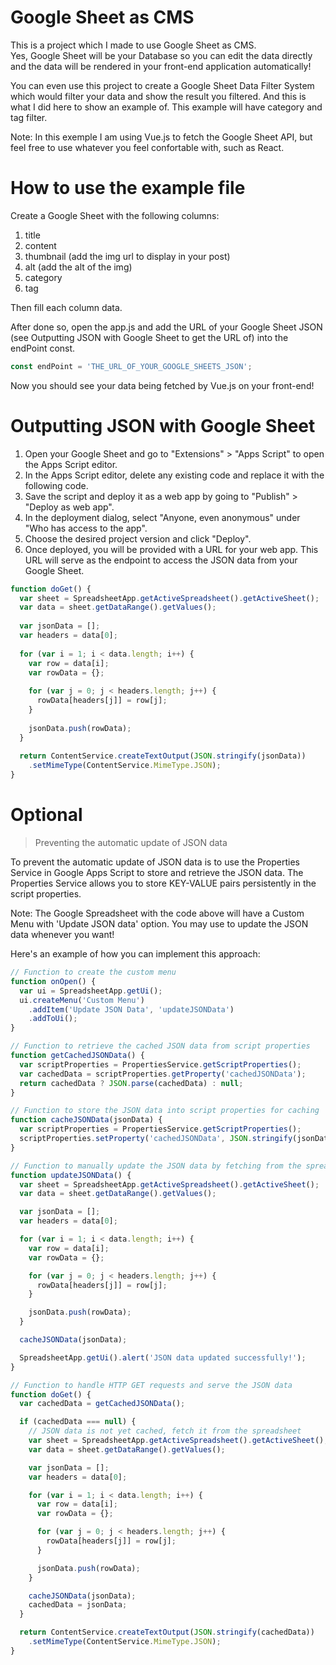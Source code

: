 # Google Sheet as CMS

This is a project which I made to use Google Sheet as CMS.      
Yes, Google Sheet will be your Database so you can edit the data directly and the data will be rendered in your front-end application automatically!
        
You can even use this project to create a Google Sheet Data Filter System which would filter your data and show the result you filtered. And this is what I did here to show an example of. This example will have category and tag filter.


Note: In this exemple I am using Vue.js to fetch the Google Sheet API, but feel free to use whatever you feel confortable with, such as React.   
    
# How to use the example file

Create a Google Sheet with the following columns:   
1. title
2. content
3. thumbnail (add the img url to display in your post)
4. alt (add the alt of the img)
5. category
6. tag
                
Then fill each column data.
    
 After done so, open the app.js and add the URL of your Google Sheet JSON (see Outputting JSON with Google Sheet to get the URL of) into the endPoint const.
 ```JavaScript
 const endPoint = 'THE_URL_OF_YOUR_GOOGLE_SHEETS_JSON';
  ```
    
Now you should see your data being fetched by Vue.js on your front-end!
    
# Outputting JSON with Google Sheet

1. Open your Google Sheet and go to "Extensions" > "Apps Script" to open the Apps Script editor.    
2. In the Apps Script editor, delete any existing code and replace it with the following code.    
3. Save the script and deploy it as a web app by going to "Publish" > "Deploy as web app".    
4. In the deployment dialog, select "Anyone, even anonymous" under "Who has access to the app".   
5. Choose the desired project version and click "Deploy".   
6. Once deployed, you will be provided with a URL for your web app. This URL will serve as the endpoint to access the JSON data from your Google Sheet.   

```JavaScript
function doGet() {
  var sheet = SpreadsheetApp.getActiveSpreadsheet().getActiveSheet();
  var data = sheet.getDataRange().getValues();
  
  var jsonData = [];
  var headers = data[0];
  
  for (var i = 1; i < data.length; i++) {
    var row = data[i];
    var rowData = {};
    
    for (var j = 0; j < headers.length; j++) {
      rowData[headers[j]] = row[j];
    }
    
    jsonData.push(rowData);
  }
  
  return ContentService.createTextOutput(JSON.stringify(jsonData))
    .setMimeType(ContentService.MimeType.JSON);
}
```

# Optional
                
> Preventing the automatic update of JSON data

To prevent the automatic update of JSON data is to use the Properties Service in Google Apps Script to store and retrieve the JSON data. The Properties Service allows you to store KEY-VALUE pairs persistently in the script properties.              

Note: The Google Spreadsheet with the code above will have a Custom Menu with 'Update JSON data' option. You may use to update the JSON data whenever you want!         

Here's an example of how you can implement this approach:               

```JavaScript
// Function to create the custom menu
function onOpen() {
  var ui = SpreadsheetApp.getUi();
  ui.createMenu('Custom Menu')
    .addItem('Update JSON Data', 'updateJSONData')
    .addToUi();
}

// Function to retrieve the cached JSON data from script properties
function getCachedJSONData() {
  var scriptProperties = PropertiesService.getScriptProperties();
  var cachedData = scriptProperties.getProperty('cachedJSONData');
  return cachedData ? JSON.parse(cachedData) : null;
}

// Function to store the JSON data into script properties for caching
function cacheJSONData(jsonData) {
  var scriptProperties = PropertiesService.getScriptProperties();
  scriptProperties.setProperty('cachedJSONData', JSON.stringify(jsonData));
}

// Function to manually update the JSON data by fetching from the spreadsheet
function updateJSONData() {
  var sheet = SpreadsheetApp.getActiveSpreadsheet().getActiveSheet();
  var data = sheet.getDataRange().getValues();

  var jsonData = [];
  var headers = data[0];

  for (var i = 1; i < data.length; i++) {
    var row = data[i];
    var rowData = {};

    for (var j = 0; j < headers.length; j++) {
      rowData[headers[j]] = row[j];
    }

    jsonData.push(rowData);
  }

  cacheJSONData(jsonData);

  SpreadsheetApp.getUi().alert('JSON data updated successfully!');
}

// Function to handle HTTP GET requests and serve the JSON data
function doGet() {
  var cachedData = getCachedJSONData();

  if (cachedData === null) {
    // JSON data is not yet cached, fetch it from the spreadsheet
    var sheet = SpreadsheetApp.getActiveSpreadsheet().getActiveSheet();
    var data = sheet.getDataRange().getValues();

    var jsonData = [];
    var headers = data[0];

    for (var i = 1; i < data.length; i++) {
      var row = data[i];
      var rowData = {};

      for (var j = 0; j < headers.length; j++) {
        rowData[headers[j]] = row[j];
      }

      jsonData.push(rowData);
    }

    cacheJSONData(jsonData);
    cachedData = jsonData;
  }

  return ContentService.createTextOutput(JSON.stringify(cachedData))
    .setMimeType(ContentService.MimeType.JSON);
}
```
